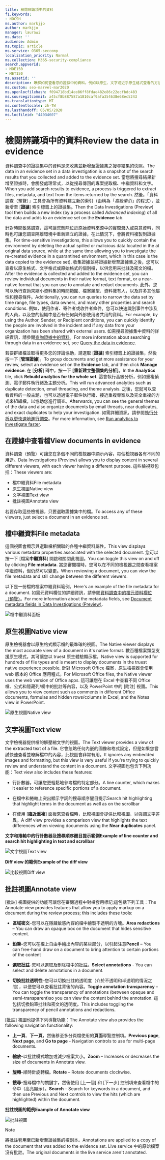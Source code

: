 ```yaml
---
title: 檢閱辨識項中的資料
f1.keywords:
- NOCSH
ms.author: markjjo
author: markjjo
manager: laurawi
ms.date: ''
audience: Admin
ms.topic: article
ms.service: O365-seccomp
localization_priority: Normal
ms.collection: M365-security-compliance
search.appverid:
- MOE150
- MET150
ms.assetid: ''
description: 瞭解如何查看您的證據中的資料，例如以原生、文字或近乎原生格式查看的方法。
ms.custom: seo-marvel-mar2020
ms.openlocfilehash: f094718bd14ee86ff8fdae482e86c22ecfbdc483
ms.sourcegitcommit: a45cf8b887587a1810caf9afa354638e68ec5243
ms.translationtype: MT
ms.contentlocale: zh-TW
ms.lasthandoff: 05/05/2020
ms.locfileid: "44034607"
---
```

# <a name="review-the-data-in-evidence"></a><span data-ttu-id="11296-103">檢閱辨識項中的資料</span><span class="sxs-lookup"><span data-stu-id="11296-103">Review the data in evidence</span></span>

<span data-ttu-id="11296-104">資料調查中的證據集中的資料是您收集並新增至證據集之搜尋結果的快照。</span><span class="sxs-lookup"><span data-stu-id="11296-104">The data in an evidence set in a data investigation is a snapshot of the search results that you collected and added to the evidence set.</span></span> <span data-ttu-id="11296-105">當您將搜尋結果新增至證據時，會觸發處理常式，以從搜尋傳回的專案提取檔、中繼資料和文字。</span><span class="sxs-lookup"><span data-stu-id="11296-105">When you add search results to evidence, a process is triggered to extract files, metadata, and text from the items returned by the search.</span></span> <span data-ttu-id="11296-106">然後，「資料調查（預覽）」工具會為所有資料建立新的索引（由稱為「*高級索引*」的程式），並新增至 [**證據**] 索引標籤上的證據集。</span><span class="sxs-lookup"><span data-stu-id="11296-106">Then the Data Investigations (Preview) tool then builds a new index (by a process called *Advanced indexing*) of all the data and adds to an evidence set on the **Evidence** tab.</span></span> 

<span data-ttu-id="11296-107">針對時間敏感調查，這可讓您刪除位於原始資料來源中的實際濺入或惡意資料，同時也可讓您調查隔離環境中重新建立的證據，在此情況下，會將資料複製到證據集。</span><span class="sxs-lookup"><span data-stu-id="11296-107">For time-sensitive investigations, this allows you to quickly contain the environment by deleting the actual spilled or malicious data located in the at original data source, while at the same time allowing you to investigate the re-created evidence in a quarantined environment, which in this case is the data copied to the evidence set).</span></span> <span data-ttu-id="11296-108">收集證據並將證據新增至證據集之後，您可以查看以原生格式、文字格式或原始格式的個別檔，以供您用來批註及密文的檔。</span><span class="sxs-lookup"><span data-stu-id="11296-108">After the evidence is collected and added to the evidence set, you can review individual documents in their native format, text format, or a near-native format that you can use to annotate and redact documents.</span></span> <span data-ttu-id="11296-109">此外，您可以執行查詢來縮小資料集的時間範圍、檔案類型、資料擁有人，以及許多其他屬性和搜尋條件。</span><span class="sxs-lookup"><span data-stu-id="11296-109">Additionally, you can run queries to narrow the data set by time range, file types, data owners, and many other properties and search conditions.</span></span> <span data-ttu-id="11296-110">例如，使用作者、寄件者或收件者條件，您可以快速識別事件中涉及的人員，以及您的組織中是否有任何與外部使用者共用的資料。</span><span class="sxs-lookup"><span data-stu-id="11296-110">For example, by using the Author, Sender, or Recipient conditions, you can quickly identify the people are involved in the incident and if any data from your organization has been shared with external users.</span></span> <span data-ttu-id="11296-111">如需搜尋證據集中資料的詳細資訊，請參閱[查詢證據中的資料](evidence-query.md)。</span><span class="sxs-lookup"><span data-stu-id="11296-111">For more information about searching through data in an evidence set, see [Query the data in evidence](evidence-query.md).</span></span>

<span data-ttu-id="11296-112">若要群組檔並取得更多您的評論協助，請選取 [**證據**] 索引標籤上的證據集，然後按一下 [**管理證據**]。</span><span class="sxs-lookup"><span data-stu-id="11296-112">To group documents and get more assistance for your review, select an evidence set on the **Evidence** tab, and then click **Manage evidence**.</span></span> <span data-ttu-id="11296-113">在 [**分析**] 磚中，按一下 **[重新建立整個集的分析**]。</span><span class="sxs-lookup"><span data-stu-id="11296-113">In the **Analytics** tile, click **Rebuild analytics for the whole set**.</span></span> <span data-ttu-id="11296-114">這會執行高級分析，例如重複偵測、電子郵件執行緒及主題分析。</span><span class="sxs-lookup"><span data-stu-id="11296-114">This will run advanced analytics such as duplicate detection, email threading, and theme analysis.</span></span> <span data-ttu-id="11296-115">之後，您就可以查看資料的一般主題，也可以透過電子郵件執行緒、接近重複專案以及完全重複的方式來組織檔，以協助您進行調查。</span><span class="sxs-lookup"><span data-stu-id="11296-115">Afterwards, you can see the general themes of the data and also organize documents by email threads, near duplicates, and exact duplicates to help your investigation.</span></span> <span data-ttu-id="11296-116">如需詳細資訊，請參閱[執行分析以更快速地進行調查](run-analytics-to-investigate-faster.md)。</span><span class="sxs-lookup"><span data-stu-id="11296-116">For more information, see [Run analytics to investigate faster](run-analytics-to-investigate-faster.md).</span></span>

## <a name="view-documents-in-evidence"></a><span data-ttu-id="11296-117">在證據中查看檔</span><span class="sxs-lookup"><span data-stu-id="11296-117">View documents in evidence</span></span>

<span data-ttu-id="11296-118">資料調查（預覽）可讓您在多個不同的檢視器中顯示內容，每個檢視器各有不同的用途。</span><span class="sxs-lookup"><span data-stu-id="11296-118">Data Investigations (Preview) allows you to display content in several different viewers, with each viewer having a different purpose.</span></span> <span data-ttu-id="11296-119">這些檢視器包括：</span><span class="sxs-lookup"><span data-stu-id="11296-119">These viewers are:</span></span>

- <span data-ttu-id="11296-120">檔中繼資料</span><span class="sxs-lookup"><span data-stu-id="11296-120">File metadata</span></span>
- <span data-ttu-id="11296-121">原生視圖</span><span class="sxs-lookup"><span data-stu-id="11296-121">Native view</span></span>
- <span data-ttu-id="11296-122">文字視圖</span><span class="sxs-lookup"><span data-stu-id="11296-122">Text view</span></span>
- <span data-ttu-id="11296-123">批註視圖</span><span class="sxs-lookup"><span data-stu-id="11296-123">Annotate view</span></span>

<span data-ttu-id="11296-124">若要存取這些檢視器，只要選取證據集中的檔。</span><span class="sxs-lookup"><span data-stu-id="11296-124">To access any of these viewers, just select a document in an evidence set.</span></span>

## <a name="file-metadata"></a><span data-ttu-id="11296-125">檔中繼資料</span><span class="sxs-lookup"><span data-stu-id="11296-125">File metadata</span></span>

<span data-ttu-id="11296-126">這個視圖會顯示與選取檔相關聯的各種中繼資料屬性。</span><span class="sxs-lookup"><span data-stu-id="11296-126">This view displays various metadata properties associated with the selected document.</span></span> <span data-ttu-id="11296-127">您可以按一下 [檔案**中繼資料**] 開啟和關閉此視圖。</span><span class="sxs-lookup"><span data-stu-id="11296-127">You can toggle this view on and off by clicking **File metadata**.</span></span> <span data-ttu-id="11296-128">當您審閱檔時，您可以在不同的檢視器之間查看檔案中繼資料，但仍然可以變更。</span><span class="sxs-lookup"><span data-stu-id="11296-128">When reviewing a document, you can view the file metadata and still change between the different viewers.</span></span>

<span data-ttu-id="11296-129">以下是一份檔的檔案中繼資料範例。</span><span class="sxs-lookup"><span data-stu-id="11296-129">Here's an example of the file metadata for a document.</span></span> <span data-ttu-id="11296-130">如需元資料欄位的詳細資訊，請參閱[資料調查中的檔元資料欄位（預覽）](document-metadata-fields.md)。</span><span class="sxs-lookup"><span data-stu-id="11296-130">For more information about the metadata fields, see [Document metadata fields in Data Investigations (Preview)](document-metadata-fields.md).</span></span>

![檔中繼資料面板](../media/Reviewimage2.png)

## <a name="native-view"></a><span data-ttu-id="11296-132">原生視圖</span><span class="sxs-lookup"><span data-stu-id="11296-132">Native view</span></span>

<span data-ttu-id="11296-133">原生檢視器會以原生格式顯示檔的最準確的視圖。</span><span class="sxs-lookup"><span data-stu-id="11296-133">The Native viewer displays the most accurate view of a document in it's native format.</span></span> <span data-ttu-id="11296-134">數百種檔案類型支援原生模式，其可讓您以 truest 原生體驗顯示檔。</span><span class="sxs-lookup"><span data-stu-id="11296-134">Native view is supported for hundreds of file types and is meant to display documents in the truest native experience possible.</span></span> <span data-ttu-id="11296-135">針對 Microsoft Office 檔案，原生檢視器會使用 web 版本的 Office 應用程式。</span><span class="sxs-lookup"><span data-stu-id="11296-135">For Microsoft Office files, the Native viewer uses the web version of Office apps.</span></span> <span data-ttu-id="11296-136">這可讓您在 Excel 中查看不同 Office 檔、公式和隱藏列/欄中的批註等內容，以及 PowerPoint 中的 [附注] 視圖。</span><span class="sxs-lookup"><span data-stu-id="11296-136">This allows you to view content such as comments in different Office documents, formulas and hidden rows/columns in Excel, and the Notes view in PowerPoint.</span></span>

![<span data-ttu-id="11296-137">原生視圖</span><span class="sxs-lookup"><span data-stu-id="11296-137">Native view</span></span>
](../media/Reviewimage3.png)

## <a name="text-view"></a><span data-ttu-id="11296-138">文字視圖</span><span class="sxs-lookup"><span data-stu-id="11296-138">Text view</span></span>

<span data-ttu-id="11296-139">文字檢視器提供檔的解壓縮文字的視圖。</span><span class="sxs-lookup"><span data-stu-id="11296-139">The Text viewer provides a view of the extracted text of a file.</span></span> <span data-ttu-id="11296-140">它會忽略任何內嵌的圖像和格式設定，但是如果您嘗試快速查看並瞭解檔中的內容，此視圖會非常有用。</span><span class="sxs-lookup"><span data-stu-id="11296-140">It ignores any embedded images and formatting, but this view is very useful if you're trying to quickly review and understand the content in a document.</span></span> <span data-ttu-id="11296-141">文字視圖也包含下列功能：</span><span class="sxs-lookup"><span data-stu-id="11296-141">Text view also includes these features:</span></span>

  - <span data-ttu-id="11296-142">行計數器，可讓您更輕鬆地參考檔的特定部分。</span><span class="sxs-lookup"><span data-stu-id="11296-142">A line counter, which makes it easier to reference specific portions of a document.</span></span>

  - <span data-ttu-id="11296-143">在檔中和捲軸上突出顯示字詞的搜尋順序醒目提示</span><span class="sxs-lookup"><span data-stu-id="11296-143">Search hit highlighting that highlight terms in the document as well as on the scrollbar</span></span>

  - <span data-ttu-id="11296-144">在使用 [**臨近重複**] 面板來查看檔時，比較視圖會提供比較視圖，以強調文字差異。</span><span class="sxs-lookup"><span data-stu-id="11296-144">A diff view provides a comparison view that highlights the text differences when viewing documents using the **Near duplicates** panel.</span></span>

<span data-ttu-id="11296-145">**文字和捲軸中的行計數器及搜尋順序醒目提示範例**</span><span class="sxs-lookup"><span data-stu-id="11296-145">**Example of line counter and search hit highlighting in text and scrollbar**</span></span>

![<span data-ttu-id="11296-146">文字視圖</span><span class="sxs-lookup"><span data-stu-id="11296-146">Text view</span></span>
](../media/Reviewimage4.png)

<span data-ttu-id="11296-147">**Diff view 的範例**</span><span class="sxs-lookup"><span data-stu-id="11296-147">**Example of the diff view**</span></span>

![<span data-ttu-id="11296-148">比較視圖</span><span class="sxs-lookup"><span data-stu-id="11296-148">Diff view</span></span>
](../media/Reviewimage5.png)

## <a name="annotate-view"></a><span data-ttu-id="11296-149">批註視圖</span><span class="sxs-lookup"><span data-stu-id="11296-149">Annotate view</span></span>

<span data-ttu-id="11296-150">[批註] 視圖提供的功能可讓您在審閱過程中對檔套用標記;這包括下列工具：</span><span class="sxs-lookup"><span data-stu-id="11296-150">The Annotate view provides features that allow you to apply markup on a document during the review process; this  includes these tools:</span></span>

  - <span data-ttu-id="11296-151">**區域密文**–您可以在隱藏敏感內容的檔中繪製不透明的方塊。</span><span class="sxs-lookup"><span data-stu-id="11296-151">**Area redactions** – You can draw an opaque box on the document that hides sensitive content.</span></span>

  - <span data-ttu-id="11296-152">**鉛筆**–您可以在檔上自由手繪出內容的某些部分，以引起注意</span><span class="sxs-lookup"><span data-stu-id="11296-152">**Pencil** – You can free-hand draw on a document to bring attention to certain portions of the content</span></span>

  - <span data-ttu-id="11296-153">**選取批註**-您可以選取及刪除檔中的批註。</span><span class="sxs-lookup"><span data-stu-id="11296-153">**Select annotations** - You can select and delete annotations in a document.</span></span>

  - <span data-ttu-id="11296-154">**切換批註透明性**–您可以切換批註的透明度（介於不透明和半透明的情況之間），以便您可以查看批註背後的內容。</span><span class="sxs-lookup"><span data-stu-id="11296-154">**Toggle annotation transparency** – You can toggle the transparency of annotations (between opaque and semi-transparent)so you can view the content behind the annotation.</span></span> <span data-ttu-id="11296-155">這包括切換鉛筆批註和密文的透明度。</span><span class="sxs-lookup"><span data-stu-id="11296-155">This includes toggling the transparency of pencil annotations and redactions.</span></span>

<span data-ttu-id="11296-156">[批註] 視圖也提供下列導覽功能：</span><span class="sxs-lookup"><span data-stu-id="11296-156">The Annotate view also provides the following navigation functionality:</span></span>

  - <span data-ttu-id="11296-157">**上一頁**、**下一頁**，然後移至多分頁檔使用的**頁面**導覽控制項。</span><span class="sxs-lookup"><span data-stu-id="11296-157">**Previous page**, **Next page**, and **Go to page** - Navigation controls to use for multi-page documents.</span></span>

  - <span data-ttu-id="11296-158">**縮放**–以批註模式增加或減少檔案大小。</span><span class="sxs-lookup"><span data-stu-id="11296-158">**Zoom** – Increases or decreases the size of documents in Annotate view.</span></span>

  - <span data-ttu-id="11296-159">**旋轉**–順時針旋轉檔。</span><span class="sxs-lookup"><span data-stu-id="11296-159">**Rotate** – Rotate documents clockwise.</span></span>

  - <span data-ttu-id="11296-160">**搜尋**–搜尋檔中的關鍵字，然後使用 [上一個] 和 [下一步] 控制項來查看檔中的命中（高亮顯示）。</span><span class="sxs-lookup"><span data-stu-id="11296-160">**Search** – Search for keywords in a document, and then use Previous and Next controls to view the hits (which are highlighted) within the document.</span></span>

<span data-ttu-id="11296-161">**批註視圖的範例**</span><span class="sxs-lookup"><span data-stu-id="11296-161">**Example of Annotate view**</span></span>

![批註視圖](../media/Reviewimage1.png)

> [!NOTE]
> <span data-ttu-id="11296-163">將批註套用至已新增至證據集的檔副本。</span><span class="sxs-lookup"><span data-stu-id="11296-163">Annotations are applied to a copy of the document that was added to the evidence set.</span></span> <span data-ttu-id="11296-164">Live service 中的原始檔案沒有批註。</span><span class="sxs-lookup"><span data-stu-id="11296-164">The original documents in the live service aren't annotated.</span></span>
